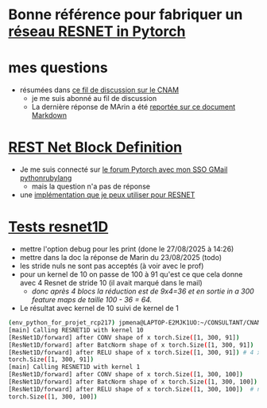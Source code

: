 # Bonne référence pour fabriquer un [réseau RESNET in Pytorch](https://www.digitalocean.com/community/tutorials/writing-resnet-from-scratch-in-pytorch)
# mes questions
* résumées dans [ce fil de discussion sur le CNAM](https://par.moodle.lecnam.net/mod/forumng/discuss.php?d=25320) 
  * je me suis abonné au fil de discussion
  * La dernière réponse de MArin a été [reportée sur ce document Markdown](../Questions/PYTHONSTEPS.md)  
# [REST Net Block Definition](https://en.wikipedia.org/wiki/Residual_neural_network)
* Je me suis connecté sur [le forum Pytorch avec mon SSO GMail pythonrubylang](https://discuss.pytorch.org/t/how-to-write-resnet-block-for-1-dimensional-data/48420)
  * mais la question n'a pas de réponse
* une [implémentation que je peux utiliser pour RESNET](https://medium.com/@karuneshu21/how-to-resnet-in-pytorch-9acb01f36cf5)
# [Tests resnet1D](../../PYTHON/resnet1d_module.py)
* mettre l'option debug pour les print (done le 27/08/2025 à 14:26)
* mettre dans la doc la réponse de Marin du 23/08/2025 (todo)
* les stride nuls ne sont pas acceptés (à voir avec le prof)
* pour un kernel de 10 on passe de 100 à 91 qu'est ce que cela donne avec 4 Resnet de stride 10 (il avait marqué dans le mail)
  * *donc après 4 blocs la réduction est de 9x4=36 et en sortie in a 300 feature maps de taille 100 - 36 = 64.*
* Le résultat avec kernel de 10 suivi de kernel de 1
```bash
(env_python_for_projet_rcp217) jpmena@LAPTOP-E2MJK1UO:~/CONSULTANT/CNAM/rcp217_project/PYTHON$ python resnet1d_module.py 
[main] Calling RESNET1D with kernel 10
[ResNet1D/forward] after CONV shape of x torch.Size([1, 300, 91])
[ResNet1D/forward] after BatcNorm shape of x torch.Size([1, 300, 91])
[ResNet1D/forward] after RELU shape of x torch.Size([1, 300, 91]) # 4 x 9 = 36 avec 4 RestNet de kernel à 10
torch.Size([1, 300, 91])
[main] Calling RESNET1D with kernel 1
[ResNet1D/forward] after CONV shape of x torch.Size([1, 300, 100])
[ResNet1D/forward] after BatcNorm shape of x torch.Size([1, 300, 100])
[ResNet1D/forward] after RELU shape of x torch.Size([1, 300, 100])  # n'enlève rien la même longueur de série après 6 kernel à 1
torch.Size([1, 300, 100])
```

